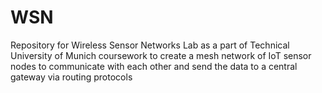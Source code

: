 # WSN
Repository for Wireless Sensor Networks Lab as a part of Technical University of Munich coursework to create a mesh network of IoT sensor nodes to communicate with each other and send the data to a central gateway via routing protocols
